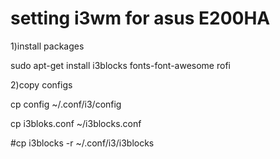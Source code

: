 <h1>setting i3wm for asus E200HA</h1>
1)install packages

sudo apt-get install i3blocks fonts-font-awesome rofi 

2)copy configs

cp config ~/.conf/i3/config
 
cp i3bloks.conf ~/i3blocks.conf

#cp i3blocks -r  ~/.conf/i3/i3blocks
